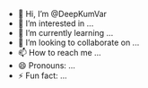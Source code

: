 - 👋 Hi, I’m @DeepKumVar
- 👀 I’m interested in ...
- 🌱 I’m currently learning ...
- 💞️ I’m looking to collaborate on ...
- 📫 How to reach me ...
- 😄 Pronouns: ...
- ⚡ Fun fact: ...

<!---
DeepKumVar/DeepKumVar is a ✨ special ✨ repository because its `README.md` (this file) appears on your GitHub profile.
You can click the Preview link to take a look at your changes.
--->
